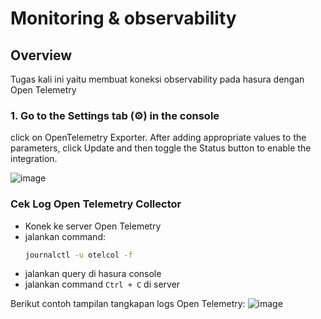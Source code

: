 # Monitoring & observability

## Overview
Tugas kali ini yaitu membuat koneksi observability pada hasura dengan Open Telemetry

### 1. Go to the Settings tab (⚙) in the console 
click on OpenTelemetry Exporter. After adding appropriate values to the parameters, click Update and then toggle the Status button to enable the integration.

![image](https://github.com/user-attachments/assets/122151c5-a783-4b29-b18d-e16f023f0e36)

### Cek Log Open Telemetry Collector
- Konek ke server Open Telemetry
- jalankan command:
  ```bash
  journalctl -u otelcol -f
  ```
- jalankan query di hasura console
- jalankan command `Ctrl + C` di server

Berikut contoh tampilan tangkapan logs Open Telemetry:
![image](https://github.com/user-attachments/assets/40356f6b-5565-46f4-8ee9-af79bbe99e45)

